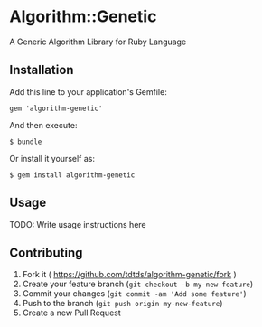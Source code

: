 # Algorithm::Genetic

A Generic Algorithm Library for Ruby Language

## Installation

Add this line to your application's Gemfile:

    gem 'algorithm-genetic'

And then execute:

    $ bundle

Or install it yourself as:

    $ gem install algorithm-genetic

## Usage

TODO: Write usage instructions here

## Contributing

1. Fork it ( https://github.com/tdtds/algorithm-genetic/fork )
2. Create your feature branch (`git checkout -b my-new-feature`)
3. Commit your changes (`git commit -am 'Add some feature'`)
4. Push to the branch (`git push origin my-new-feature`)
5. Create a new Pull Request

